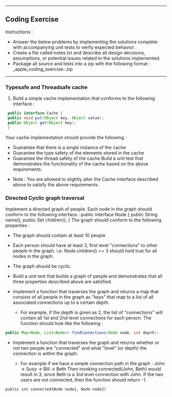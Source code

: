 --------------------------------------
Coding Exercise
--------------------------------------
Instructions :
- Answer the below problems by implementing the solutions complete
with accompanying unit tests to verify expected behavior.
- Create a file called notes.txt and describe all design decisions,
assumptions, or potential issues related to the solutions implemented.
- Package all source and tests into a zip with the following format :
<name>_apple_coding_exercise-<date>.zip
--------------------------------------
### Typesafe and Threadsafe cache
1. Build a simple cache implementation that conforms to the following
interface :
```java
 public interface Cache {
 public void put(Object key, Object value);
 public Object get(Object key);
 }
```

 Your cache implementation should provide the following :
 - Guarantee that there is a single instance of the cache
 - Guarantee the type safety of the elements stored in the cache
 - Guarantee the thread safety of the cache
 Build a unit test that demonstrates the functionality of the cache
based on the above requirements.
 * Note : You are allowed to slightly alter the Cache interface
described above to satisfy the above requirements.

### Directed Cyclic graph traversal

Implement a directed graph of people. Each node in the graph
should conform to the following interface :
 public interface Node {
 public String name();
 public Set<Node> children();
 }
 The graph should conform to the following properties :
 - The graph should contain at least 10 people
 - Each person should have at least 3, first level
"connections" to other people in the graph. i.e. Node.children() >= 3 should hold true for all nodes
in the graph.
 - The graph should be cyclic. 
 - Build a unit test that builds a graph of people and demonstrates
that all three properties described above are satisfied.

 - Implement a function that traverses the graph and returns a
map that consists of all people in the graph
 as "keys" that map to a list of all associated connections up
to a certain depth.
    - For example, if the depth is given as 2, the list of
"connections" will contain all 1st and 2nd level connections
 for each person.
 The function should look like the following :
 
```java
public Map<Node, List<Node>> findConnections(Node node, int depth);
```


- Implement a function that traverses the graph and returns
whether or not two people are "connected" and what
 "level" (or depth) the connection is within the graph.
 
    - For example if we have a simple connection path in the
graph : 
    John -> Suzy -> Bill -> Beth
 Then invoking connected(John, Beth) would result in 3, since
Beth is a 3rd level connection with John.
 If the two users are not connected, then the function should
return -1.
```
public int connected(Node node1, Node node2)
```